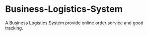# Business-Logistics-System
A Business Logistics System provide online order service and good tracking.
